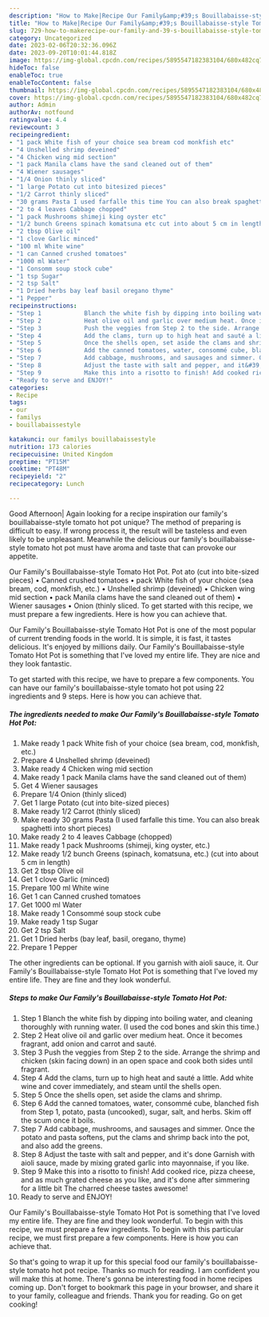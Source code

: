 ```yaml
---
description: "How to Make|Recipe Our Family&amp;#39;s Bouillabaisse-style Tomato Hot Pot {That is Special"
title: "How to Make|Recipe Our Family&amp;#39;s Bouillabaisse-style Tomato Hot Pot {That is Special"
slug: 729-how-to-makerecipe-our-family-and-39-s-bouillabaisse-style-tomato-hot-pot-that-is-special
category: Uncategorized
date: 2023-02-06T20:32:36.096Z
date: 2023-09-20T10:01:44.818Z
image: https://img-global.cpcdn.com/recipes/5895547182383104/680x482cq70/our-familys-bouillabaisse-style-tomato-hot-pot-recipe-main-photo.jpg
hideToc: false
enableToc: true
enableTocContent: false
thumbnail: https://img-global.cpcdn.com/recipes/5895547182383104/680x482cq70/our-familys-bouillabaisse-style-tomato-hot-pot-recipe-main-photo.jpg
cover: https://img-global.cpcdn.com/recipes/5895547182383104/680x482cq70/our-familys-bouillabaisse-style-tomato-hot-pot-recipe-main-photo.jpg
author: Admin
authorAv: notfound
ratingvalue: 4.4
reviewcount: 3
recipeingredient:
- "1 pack White fish of your choice sea bream cod monkfish etc"
- "4 Unshelled shrimp deveined"
- "4 Chicken wing mid section"
- "1 pack Manila clams have the sand cleaned out of them"
- "4 Wiener sausages"
- "1/4 Onion thinly sliced"
- "1 large Potato cut into bitesized pieces"
- "1/2 Carrot thinly sliced"
- "30 grams Pasta I used farfalle this time You can also break spaghetti into short pieces"
- "2 to 4 leaves Cabbage chopped"
- "1 pack Mushrooms shimeji king oyster etc"
- "1/2 bunch Greens spinach komatsuna etc cut into about 5 cm in length"
- "2 tbsp Olive oil"
- "1 clove Garlic minced"
- "100 ml White wine"
- "1 can Canned crushed tomatoes"
- "1000 ml Water"
- "1 Consomm soup stock cube"
- "1 tsp Sugar"
- "2 tsp Salt"
- "1 Dried herbs bay leaf basil oregano thyme"
- "1 Pepper"
recipeinstructions:
- "Step 1            Blanch the white fish by dipping into boiling water, and cleaning thoroughly with running water. (I used the cod bones and skin this time.)"
- "Step 2            Heat olive oil and garlic over medium heat. Once it becomes fragrant, add onion and carrot and sauté."
- "Step 3            Push the veggies from Step 2 to the side. Arrange the shrimp and chicken (skin facing down) in an open space and cook both sides until fragrant."
- "Step 4            Add the clams, turn up to high heat and sauté a little. Add white wine and cover immediately, and steam until the shells open."
- "Step 5            Once the shells open, set aside the clams and shrimp."
- "Step 6            Add the canned tomatoes, water, consommé cube, blanched fish from Step 1, potato, pasta (uncooked), sugar, salt, and herbs. Skim off the scum once it boils."
- "Step 7            Add cabbage, mushrooms, and sausages and simmer. Once the potato and pasta softens, put the clams and shrimp back into the pot, and also add the greens."
- "Step 8            Adjust the taste with salt and pepper, and it&#39;s done Garnish with aioli sauce, made by mixing grated garlic into mayonnaise, if you like."
- "Step 9            Make this into a risotto to finish! Add cooked rice, pizza cheese, and as much grated cheese as you like, and it&#39;s done after simmering for a little bit The charred cheese tastes awesome!"
- "Ready to serve and ENJOY!"
categories:
- Recipe
tags:
- our
- familys
- bouillabaissestyle

katakunci: our familys bouillabaissestyle 
nutrition: 173 calories
recipecuisine: United Kingdom
preptime: "PT15M"
cooktime: "PT48M"
recipeyield: "2"
recipecategory: Lunch

---
```



Good Afternoon| Again looking for a recipe inspiration our family&#39;s bouillabaisse-style tomato hot pot unique? The method of preparing is difficult to easy. If wrong process it, the result will be tasteless and even likely to be unpleasant. Meanwhile the delicious our family&#39;s bouillabaisse-style tomato hot pot must have aroma and taste that can provoke our appetite.





Our Family&#39;s Bouillabaisse-style Tomato Hot Pot. Pot ato (cut into bite-sized pieces) • Canned crushed tomatoes • pack White fish of your choice (sea bream, cod, monkfish, etc.) • Unshelled shrimp (deveined) • Chicken wing mid section • pack Manila clams have the sand cleaned out of them) • Wiener sausages • Onion (thinly sliced. To get started with this recipe, we must prepare a few ingredients. Here is how you can achieve that.

Our Family&#39;s Bouillabaisse-style Tomato Hot Pot is one of the most popular of current trending foods in the world. It is simple, it is fast, it tastes delicious. It's enjoyed by millions daily. Our Family&#39;s Bouillabaisse-style Tomato Hot Pot is something that I've loved my entire life. They are nice and they look fantastic.


To get started with this recipe, we have to prepare a few components. You can have our family&#39;s bouillabaisse-style tomato hot pot using 22 ingredients and 9 steps. Here is how you can achieve that.

<!--inarticleads1-->

##### The ingredients needed to make Our Family&#39;s Bouillabaisse-style Tomato Hot Pot:

1. Make ready 1 pack White fish of your choice (sea bream, cod, monkfish, etc.)
1. Prepare 4 Unshelled shrimp (deveined)
1. Make ready 4 Chicken wing mid section
1. Make ready 1 pack Manila clams have the sand cleaned out of them)
1. Get 4 Wiener sausages
1. Prepare 1/4 Onion (thinly sliced)
1. Get 1 large Potato (cut into bite-sized pieces)
1. Make ready 1/2 Carrot (thinly sliced)
1. Make ready 30 grams Pasta (I used farfalle this time. You can also break spaghetti into short pieces)
1. Make ready 2 to 4 leaves Cabbage (chopped)
1. Make ready 1 pack Mushrooms (shimeji, king oyster, etc.)
1. Make ready 1/2 bunch Greens (spinach, komatsuna, etc.) (cut into about 5 cm in length)
1. Get 2 tbsp Olive oil
1. Get 1 clove Garlic (minced)
1. Prepare 100 ml White wine
1. Get 1 can Canned crushed tomatoes
1. Get 1000 ml Water
1. Make ready 1 Consommé soup stock cube
1. Make ready 1 tsp Sugar
1. Get 2 tsp Salt
1. Get 1 Dried herbs (bay leaf, basil, oregano, thyme)
1. Prepare 1 Pepper


The other ingredients can be optional. If you garnish with aioli sauce, it. Our Family&#39;s Bouillabaisse-style Tomato Hot Pot is something that I&#39;ve loved my entire life. They are fine and they look wonderful. 

<!--inarticleads2-->

##### Steps to make Our Family&#39;s Bouillabaisse-style Tomato Hot Pot:

1. Step 1            Blanch the white fish by dipping into boiling water, and cleaning thoroughly with running water. (I used the cod bones and skin this time.)
1. Step 2            Heat olive oil and garlic over medium heat. Once it becomes fragrant, add onion and carrot and sauté.
1. Step 3            Push the veggies from Step 2 to the side. Arrange the shrimp and chicken (skin facing down) in an open space and cook both sides until fragrant.
1. Step 4            Add the clams, turn up to high heat and sauté a little. Add white wine and cover immediately, and steam until the shells open.
1. Step 5            Once the shells open, set aside the clams and shrimp.
1. Step 6            Add the canned tomatoes, water, consommé cube, blanched fish from Step 1, potato, pasta (uncooked), sugar, salt, and herbs. Skim off the scum once it boils.
1. Step 7            Add cabbage, mushrooms, and sausages and simmer. Once the potato and pasta softens, put the clams and shrimp back into the pot, and also add the greens.
1. Step 8            Adjust the taste with salt and pepper, and it&#39;s done Garnish with aioli sauce, made by mixing grated garlic into mayonnaise, if you like.
1. Step 9            Make this into a risotto to finish! Add cooked rice, pizza cheese, and as much grated cheese as you like, and it&#39;s done after simmering for a little bit The charred cheese tastes awesome!
1. Ready to serve and ENJOY!

Our Family&#39;s Bouillabaisse-style Tomato Hot Pot is something that I&#39;ve loved my entire life. They are fine and they look wonderful. To begin with this recipe, we must prepare a few ingredients. To begin with this particular recipe, we must first prepare a few components. Here is how you can achieve that. 

So that's going to wrap it up for this special food our family&#39;s bouillabaisse-style tomato hot pot recipe. Thanks so much for reading. I am confident you will make this at home. There's gonna be interesting food in home recipes coming up. Don't forget to bookmark this page in your browser, and share it to your family, colleague and friends. Thank you for reading. Go on get cooking!
